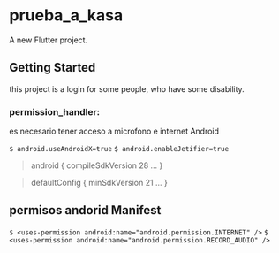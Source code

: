 # prueba_a_kasa

A new Flutter project.

## Getting Started

this project is a login for some people, who have some disability.

### permission_handler:

es necesario tener acceso a microfono e internet Android

`$ android.useAndroidX=true`
`$ android.enableJetifier=true`

> android {
> compileSdkVersion 28
> ...
> }

> defaultConfig {
> minSdkVersion 21
>...
>}

## permisos andorid Manifest

`$ <uses-permission android:name="android.permission.INTERNET" />`
`$ <uses-permission android:name="android.permission.RECORD_AUDIO" />`
